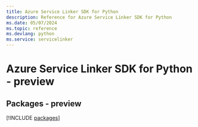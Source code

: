 ```yaml
---
title: Azure Service Linker SDK for Python
description: Reference for Azure Service Linker SDK for Python
ms.date: 05/07/2024
ms.topic: reference
ms.devlang: python
ms.service: servicelinker
---
```

# Azure Service Linker SDK for Python - preview
## Packages - preview
[!INCLUDE [packages](service-linker-index.md)]